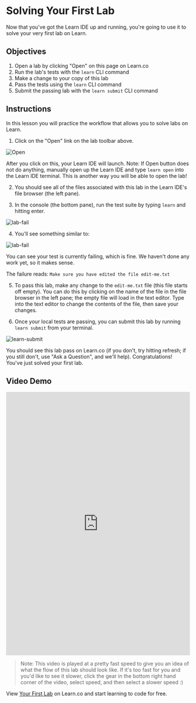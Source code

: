 # Solving Your First Lab

Now that you've got the Learn IDE up and running, you're going to use it to solve your very first lab on Learn. 

## Objectives

1. Open a lab by clicking "Open" on this page on Learn.co
2. Run the lab's tests with the `learn` CLI command
3. Make a change to your copy of this lab
4. Pass the tests using the `learn` CLI command
5. Submit the passing lab with the `learn submit` CLI command

## Instructions

In this lesson you will practice the workflow that allows you to solve labs on Learn.

1. Click on the "Open" link on the lab toolbar above.

  ![Open](https://s3.amazonaws.com/learn-verified/LearnOpen.png)

  After you click on this, your Learn IDE will launch. Note: If Open button does not do anything, manually open up the Learn IDE and type `learn open` into the Learn IDE terminal. This is another way you will be able to open the lab!

2. You should see all of the files associated with this lab in the Learn IDE's file browser (the left pane).

3. In the console (the bottom pane), run the test suite by typing `learn` and hitting enter.

  ![lab-fail](https://learn-co-videos.s3.amazonaws.com/welcome/first-lab-setup.png)

4. You'll see something similar to:

  ![lab-fail](https://s3.amazonaws.com/learn-verified/LearnRunningLearrn.png)

  You can see your test is currently failing, which is fine. We haven't done any work yet, so it makes sense.

  The failure reads: `Make sure you have edited the file edit-me.txt`

5. To pass this lab, make any change to the `edit-me.txt` file (this file starts off empty). You can do this by clicking on the name of the file in the file browser in the left pane; the empty file will load in the text editor. Type into the text editor to change the contents of the file, then save your changes.

6. Once your local tests are passing, you can submit this lab by running `learn submit` from your terminal.

  ![learn-submit](https://s3.amazonaws.com/learn-verified/LearnSubmit2.png)

  You should see this lab pass on Learn.co (if you don't, try hitting refresh; if you still don't, use "Ask a Question", and we'll help). Congratulations! You've just solved your first lab.

## Video Demo

<iframe width="100%" height="720" src="https://www.youtube.com/embed/MZ2vUG6p1PY?rel=0&amp;showinfo=0" frameborder="0" allowfullscreen></iframe>

>Note: This video is played at a pretty fast speed to give you an idea of what the flow of this lab should look like. If it's too fast for you and you'd like to see it slower, click the gear in the bottom right hand corner of the video, select speed, and then select a slower speed :)

<p class='util--hide'>View <a href='https://learn.co/lessons/welcome-to-learn-5'>Your First Lab</a> on Learn.co and start learning to code for free.</p>
